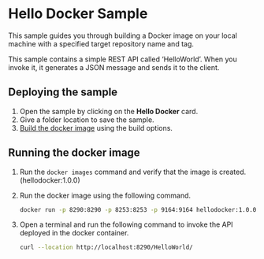 # Hello Docker Sample

This sample guides you through building a Docker image on your local machine with a specified target repository name and tag.

This sample contains a simple REST API called ‘HelloWorld’. When you invoke it, it generates a JSON message and sends it to the client.

## Deploying the sample

1.  Open the sample by clicking on the **Hello Docker** card.
2.  Give a folder location to save the sample.
3.  [Build the docker image]({{base_path}}/develop/deploy-artifacts#build-docker-image) using the build options.

## Running the docker image

1.  Run the `docker images` command and verify that the image is created. (hellodocker:1.0.0)
2.  Run the docker image using the following command.

    ```bash
    docker run -p 8290:8290 -p 8253:8253 -p 9164:9164 hellodocker:1.0.0
    ```
3.  Open a terminal and run the following command to invoke the API deployed in the docker container.

    ```bash
    curl --location http://localhost:8290/HelloWorld/
    ```
    